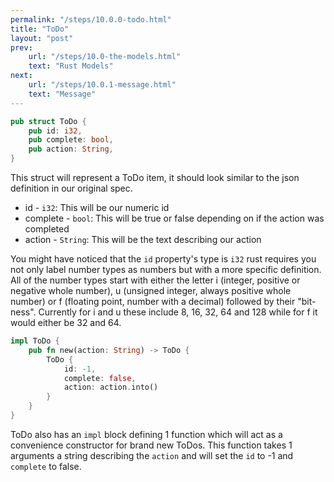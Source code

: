 ```yaml
---
permalink: "/steps/10.0.0-todo.html"
title: "ToDo"
layout: "post"
prev: 
    url: "/steps/10.0-the-models.html"
    text: "Rust Models"
next:
    url: "/steps/10.0.1-message.html"
    text: "Message"
---
```


```rust 
pub struct ToDo {
    pub id: i32,
    pub complete: bool,
    pub action: String,
}
```

<div class="explain">
<p>This struct will represent a ToDo item, it should look similar to the json definition in our original spec.</p>
<ul>
<li>
id - <code>i32</code>: This will be our numeric id
</li>
<li>
complete - <code>bool</code>: This will be true or false depending on if the action was completed
</li>
<li>
action - <code>String</code>: This will be the text describing our action
</li>
</ul>

<p>You might have noticed that the <code>id</code> property's type is <code>i32</code> rust requires you not only label number types as numbers but with a more specific definition. All of the number types start with either the letter i (integer, positive or negative whole number), u (unsigned integer, always positive whole number) or f (floating point, number with a decimal) followed by their "bit-ness". Currently for i and u these include 8, 16, 32, 64 and 128 while for f it would either be 32 and 64.</p>
</div>

```rust
impl ToDo {
    pub fn new(action: String) -> ToDo {
        ToDo {
            id: -1,
            complete: false,
            action: action.into()
        }
    }
}
```

<div class="explain">
<p>
ToDo also has an <code>impl</code> block defining 1 function which will act as a convenience constructor for brand new ToDos. This function takes 1 arguments a string describing the <code>action</code> and will set the <code>id</code> to -1 and <code>complete</code> to false.
</p>
</div>
